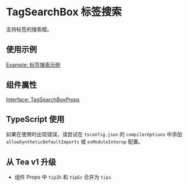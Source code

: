 # TagSearchBox 标签搜索

支持标签的搜索框。

## 使用示例

[Example: 标签搜索示例](./_example/TagSearchBoxExample.jsx)

## 组件属性

[Interface: TagSearchBoxProps](./TagSearchBox.tsx)

## TypeScript 使用

如果在使用时出现错误，请尝试在 `tsconfig.json` 的 `compilerOptions` 中添加 `allowSyntheticDefaultImports` 或 `esModuleInterop` 配置。

## 从 Tea v1 升级

- 组件 Props 中 `tipZh` 和 `tipEc` 合并为 `tips`
